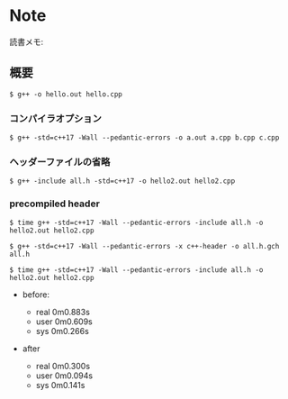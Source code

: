 # Note

読書メモ:

## 概要

`$ g++ -o hello.out hello.cpp`

### コンパイラオプション

`$ g++ -std=c++17 -Wall --pedantic-errors -o a.out a.cpp b.cpp c.cpp`

### ヘッダーファイルの省略

`$ g++ -include all.h -std=c++17 -o hello2.out hello2.cpp`

### precompiled header

`$ time g++ -std=c++17 -Wall --pedantic-errors -include all.h -o hello2.out hello2.cpp`

`$ g++ -std=c++17 -Wall --pedantic-errors -x c++-header -o all.h.gch all.h`

`$ time g++ -std=c++17 -Wall --pedantic-errors -include all.h -o hello2.out hello2.cpp`

- before:
  + real    0m0.883s
  + user    0m0.609s
  + sys     0m0.266s

- after
  + real    0m0.300s
  + user    0m0.094s
  + sys     0m0.141s
